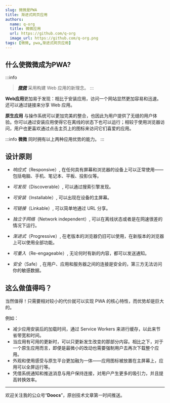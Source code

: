 ```yaml
---
slug: 微微是PWA
title: 渐进式网页应用
authors:
  name: q-org
  title: 微微应用
  url: https://github.com/q-org
  image_url: https://github.com/q-org.png
tags: [微微, pwa,渐进式网页应用]
---
```




## 什么使微微成为PWA?

:::info
>[***微微***](https://www.qorg.xyz) 采用构建 Web 应用的新理念。
:::

**Web应用**更加易于发现：相比于安装应用，访问一个网站显然更加容易和迅速。还可以通过链接来分享 Web 应用。

**原生应用** 与操作系统可以更加完美的整合，也因此为用户提供了无缝的用户体验。你可以通过安装应用使得它在离线的状态下也可以运行；相较于使用浏览器访问，用户也更喜欢通过点击主页上的图标来访问它们喜爱的应用。

:::info
**微微** 同时拥有以上两种应用优势的能力。
:::

## 设计原则 

- *响应式*（Responsive）, 在任何具有屏幕和浏览器的设备上可以正常使用——包括电脑、手机、笔记本、平板、投影仪等。
- *可发现*（Discoverable）, 可以通过搜索引擎发现。
- *可安装*（Installable）, 可以出现在设备的主屏幕。
- *可链接*（Linkable）, 可以简单地通过 URL 分享。
- *独立于网络*（Network independent）, 可以在离线状态或者是在网速很差的情况下运行。
- *渐进式*（Progressive）, 在老版本的浏览器仍旧可以使用，在新版本的浏览器上可以使用全部功能。
- *可重入*（Re-engageable）, 无论何时有新的内容，都可以发送通知。

- *安全*（Safe）, 在用户、应用和服务器之间的连接是安全的，第三方无法访问你的敏感数据。

## 这么做值得吗？

当然值得！只需要相对较小的代价就可以实现 PWA 的核心特性，而优势却是巨大的。

例如：
- 减少应用安装后的加载时间，通过 Service Workers 来进行缓存，以此来节省带宽和时间。
- 当应用有可用的更新时，可以只更新发生改变的那部分内容。相比之下，对于一个原生应用而言，即便是最微小的改动也需要强制用户去再次下载整个应用。
- 外观和使用感受与原生平台更加融为一体——应用图标被放置在主屏幕上，应用可以全屏运行等。
- 凭借系统通知和推送消息与用户保持连接，对用户产生更多的吸引力，并且提高转换效率。

---

欢迎关注我的公众号“**Doocs**”，原创技术文章第一时间推送。
